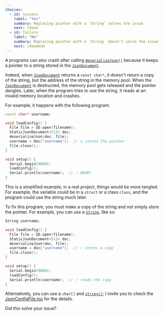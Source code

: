```yaml
---
choices:
  - id: success
    label: "Yes"
    summary: Replacing pointer with a `String` solves the issue
    next: /done
  - id: failure
    label: "No"
    summary: Replacing pointer with a `String` doesn't solve the issue
    next: /deadend
---
```


A programs can also crash after calling [`deserializeJson()`](/v6/api/json/deserializejson/) because it keeps a pointer to a string stored in the [`JsonDocument`](/v6/api/jsondocument/).

Indeed, when [`JsonDocument`](/v6/api/jsondocument/) returns a `const char*`, it doesn't return a copy of the string, but the address of the string in the memory pool. When the [`JsonDocument`](/v6/api/jsondocument/) is destructed, the memory pool gets released and the pointer dangles. Later, when the program tries to use the string, it reads at an invalid memory location and crashes.

For example, it happens with the following program:

```c++
const char* username;

void loadConfig() {
  File file = SD.open(filename);
  StaticJsonDocument<512> doc;
  deserializeJson(doc, file);
  username = doc["username"];  // ⚠️ stores the pointer
  file.close();
}

void setup() {
  Serial.begin(9600);
  loadConfig();
  Serial.println(username);  // 💥 BOOM!
}
```

This is a simplified example; in a real project, things would be more tangled. For example, the variable could be in a `struct` or a class `class`, and the program could use the string much later.

To fix this program, you must make a copy of the string and not simply store the pointer. For example, you can use a [`String`](https://www.arduino.cc/reference/en/language/variables/data-types/stringobject/), like so:

```c++
String username;

void loadConfig() {
  File file = SD.open(filename);
  StaticJsonDocument<512> doc;
  deserializeJson(doc, file);
  username = doc["username"];  // ✅ stores a copy
  file.close();
}

void setup() {
  Serial.begin(9600);
  loadConfig();
  Serial.println(username);  // ✅ reads the copy
}
```

Alternatively, you can use a `char[]` and [`strcpy()`](https://en.cppreference.com/w/c/string/byte/strcpy); I invite you to check the [JsonConfigFile.ino](/v6/example/config/) for the details.

Did this solve your issue?